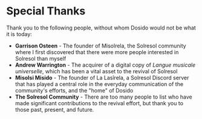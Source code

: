 # Special Thanks

Thank you to the following people, without whom Dosido would not be what it is today:

* **Garrison Osteen** - The founder of Misolrela, the Solresol community where I first discovered that there were more people interested in Solresol than myself
* **Andrew Warrington** - The acquirer of a digital copy of *Langue musicale universelle*, which has been a vital asset to the revival of Solresol
* **Misolsi Misido** - The founder of La Lasîrela, a Solresol Discord server that has played a central role in the everyday communication of the community's efforts, and the "home" of Dosido
* **The Solresol Community** - There are too many people to list who have made significant contributions to the revival effort, but thank you to those past, present, and future.